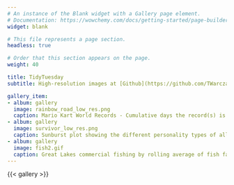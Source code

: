 ```yaml
---
# An instance of the Blank widget with a Gallery page element.
# Documentation: https://wowchemy.com/docs/getting-started/page-builder/
widget: blank

# This file represents a page section.
headless: true

# Order that this section appears on the page.
weight: 40

title: TidyTuesday
subtitle: High-resolution images at [Github](https://github.com/TWarczak/TidyTuesday)

gallery_item:
- album: gallery
  image: rainbow_road_low_res.png
  caption: Mario Kart World Records - Cumulative days the record(s) is held by players. [Github](https://github.com/TWarczak/TidyTuesday/tree/main/plots/2021_22_mariokart)
- album: gallery
  image: survivor_low_res.png
  caption: Sunburst plot showing the different personality types of all Survivor contestants vs just the winners. [Github](https://github.com/TWarczak/TidyTuesday/tree/main/plots/2021_23_survivor)
- album: gallery
  image: fish2.gif
  caption: Great Lakes commercial fishing by rolling average of fish family yearly catch. [Github](https://github.com/TWarczak/TidyTuesday/tree/main/plots/2021_24_fish)
---
```


{{< gallery >}}
